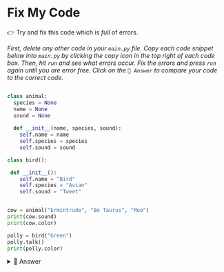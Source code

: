 # Fix My Code

👉 Try and fix this code which is *full* of errors.

*First, delete any other code in your `main.py` file. Copy each code snippet below into `main.py` by clicking the copy icon in the top right of each code box. Then, hit `run` and see what errors occur. Fix the errors and press `run` again until you are error free. Click on the `👀 Answer` to compare your code to the correct code.*

```python

class animal:
  species = None
  name = None
  sound = None
 
  def __init__(name, species, sound):
    self.name = name
    self.species = species
    self.sound = sound

class bird():

 def __init__():
    self.name = "Bird"
    self.species = "Avian"
    self.sound = "Tweet"


cow = animal("Ermintrude", "Bo Taurus", "Moo")
print(cow.sound)
print(cow.color)

polly = bird("Green") 
polly.talk()
print(polly.color) 
```

<details> <summary> 👀 Answer </summary>

```python
class animal:
  species = None
  name = None
  sound = None
 
  def __init__(self, name, species, sound): # missed the 'self'
    self.name = name
    self.species = species
    self.sound = sound

class bird(animal): # missed the inheritance from animal

 def __init__(self): # missed the 'self'
    self.name = "Bird"
    self.species = "Avian"
    self.sound = "Tweet"
    self.color = color


cow = animal("Ermintrude", "Bo Taurus", "Moo")
print(cow.sound)
print(cow.color) # no such property in the animal class.

polly = bird("Green") 
polly.talk()
print(polly.color) 
```


</details>
